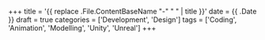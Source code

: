 +++
title = '{{ replace .File.ContentBaseName "-" " " | title }}'
date = {{ .Date }}
draft = true
categories = ['Development', 'Design']
tags = ['Coding', 'Animation', 'Modelling', 'Unity', 'Unreal']
+++
